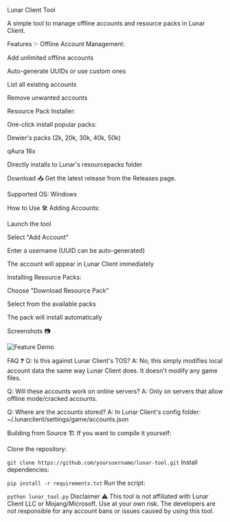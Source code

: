 Lunar Client Tool

A simple tool to manage offline accounts and resource packs in Lunar Client.

Features ✨
Offline Account Management:

Add unlimited offline accounts

Auto-generate UUIDs or use custom ones

List all existing accounts

Remove unwanted accounts

Resource Pack Installer:

One-click install popular packs:

Dewier's packs (2k, 20k, 30k, 40k, 50k)

qAura 16x

Directly installs to Lunar's resourcepacks folder

Download 📥
Get the latest release from the Releases page.

Supported OS: Windows

How to Use 🛠️
Adding Accounts:

Launch the tool

Select "Add Account"

Enter a username (UUID can be auto-generated)

The account will appear in Lunar Client immediately

Installing Resource Packs:

Choose "Download Resource Pack"

Select from the available packs

The pack will install automatically

Screenshots 📷

![Feature Demo]([https://i.imgur.com/your-image.png](https://imgur.com/a/o2D4zNC))

FAQ ❓
Q: Is this against Lunar Client's TOS?
A: No, this simply modifies local account data the same way Lunar Client does. It doesn't modify any game files.

Q: Will these accounts work on online servers?
A: Only on servers that allow offline mode/cracked accounts.

Q: Where are the accounts stored?
A: In Lunar Client's config folder: ~/.lunarclient/settings/game/accounts.json

Building from Source 🏗️
If you want to compile it yourself:

Clone the repository:

`git clone https://github.com/yourusername/lunar-tool.git`
Install dependencies:

`pip install -r requirements.txt`
Run the script:

`python lunar_tool.py`
Disclaimer ⚠️
This tool is not affiliated with Lunar Client LLC or Mojang/Microsoft. Use at your own risk. The developers are not responsible for any account bans or issues caused by using this tool.
